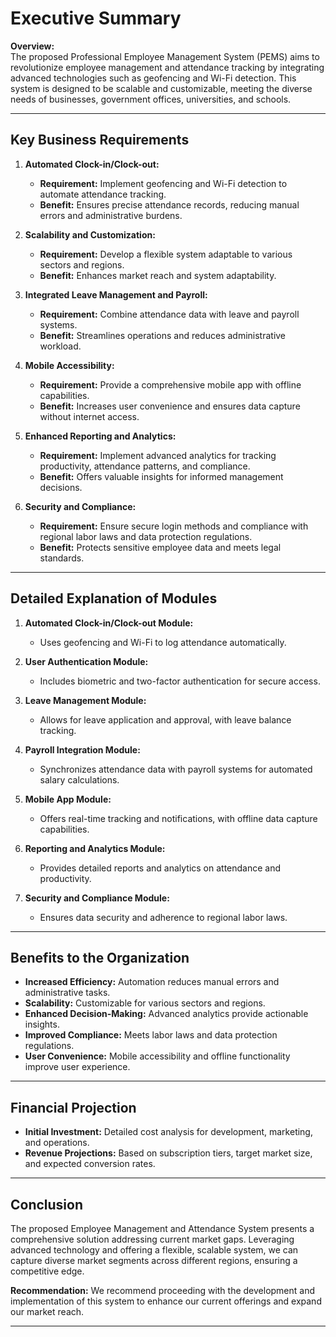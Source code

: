 # Executive Summary

**Overview:**  
The proposed Professional Employee Management System (PEMS) aims to revolutionize employee management and attendance tracking by integrating advanced technologies such as geofencing and Wi-Fi detection. This system is designed to be scalable and customizable, meeting the diverse needs of businesses, government offices, universities, and schools.

---

## Key Business Requirements

1. **Automated Clock-in/Clock-out:**
   - **Requirement:** Implement geofencing and Wi-Fi detection to automate attendance tracking.
   - **Benefit:** Ensures precise attendance records, reducing manual errors and administrative burdens.

2. **Scalability and Customization:**
   - **Requirement:** Develop a flexible system adaptable to various sectors and regions.
   - **Benefit:** Enhances market reach and system adaptability.

3. **Integrated Leave Management and Payroll:**
   - **Requirement:** Combine attendance data with leave and payroll systems.
   - **Benefit:** Streamlines operations and reduces administrative workload.

4. **Mobile Accessibility:**
   - **Requirement:** Provide a comprehensive mobile app with offline capabilities.
   - **Benefit:** Increases user convenience and ensures data capture without internet access.

5. **Enhanced Reporting and Analytics:**
   - **Requirement:** Implement advanced analytics for tracking productivity, attendance patterns, and compliance.
   - **Benefit:** Offers valuable insights for informed management decisions.

6. **Security and Compliance:**
   - **Requirement:** Ensure secure login methods and compliance with regional labor laws and data protection regulations.
   - **Benefit:** Protects sensitive employee data and meets legal standards.

---

## Detailed Explanation of Modules

1. **Automated Clock-in/Clock-out Module:**
   - Uses geofencing and Wi-Fi to log attendance automatically.

2. **User Authentication Module:**
   - Includes biometric and two-factor authentication for secure access.

3. **Leave Management Module:**
   - Allows for leave application and approval, with leave balance tracking.

4. **Payroll Integration Module:**
   - Synchronizes attendance data with payroll systems for automated salary calculations.

5. **Mobile App Module:**
   - Offers real-time tracking and notifications, with offline data capture capabilities.

6. **Reporting and Analytics Module:**
   - Provides detailed reports and analytics on attendance and productivity.

7. **Security and Compliance Module:**
   - Ensures data security and adherence to regional labor laws.

---

## Benefits to the Organization

- **Increased Efficiency:** Automation reduces manual errors and administrative tasks.
- **Scalability:** Customizable for various sectors and regions.
- **Enhanced Decision-Making:** Advanced analytics provide actionable insights.
- **Improved Compliance:** Meets labor laws and data protection regulations.
- **User Convenience:** Mobile accessibility and offline functionality improve user experience.

---

## Financial Projection

- **Initial Investment:** Detailed cost analysis for development, marketing, and operations.
- **Revenue Projections:** Based on subscription tiers, target market size, and expected conversion rates.

---

## Conclusion

The proposed Employee Management and Attendance System presents a comprehensive solution addressing current market gaps. Leveraging advanced technology and offering a flexible, scalable system, we can capture diverse market segments across different regions, ensuring a competitive edge.

**Recommendation:** We recommend proceeding with the development and implementation of this system to enhance our current offerings and expand our market reach.

---
